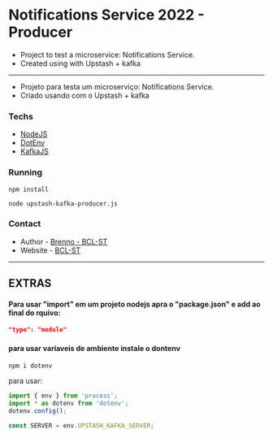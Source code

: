 # Notifications Service 2022 - Producer

- Project to test a microservice: Notifications Service.
- Created using with Upstash + kafka

---

- Projeto para testa um microserviço: Notifications Service.
- Criado usando com o Upstash + kafka

### Techs

- [NodeJS](https://nodejs.org/en/)
- [DotEnv](https://www.npmjs.com/package/dotenv)
- [KafkaJS](https://kafka.js.org/)

### Running
```
npm install

node upstash-kafka-producer.js
```

###  Contact
 - Author - [Brenno - BCL-ST](https://github.com/brennoclins)
 - Website - [BCL-ST](https://www.bcl-st.com.br/)

---

## EXTRAS 

#### Para usar "import" em um projeto nodejs apra o "package.json" e add ao final do rquivo: 
```json
"type": "module"
```

#### para usar variaveis de ambiente instale o dontenv
```bash
npm i dotenv
```

para usar:
```js
import { env } from 'process';
import * as dotenv from 'dotenv';
dotenv.config();

const SERVER = env.UPSTASH_KAFKA_SERVER;
```
